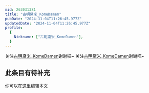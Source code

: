 ```yaml
---
mid: 263031381
title: "古明黛米_KomeDamen"
pubDate: "2024-11-04T11:26:45.977Z"
updatedDate: "2024-11-04T11:26:45.977Z"
profile:
  {
    Nickname: ["古明黛米_KomeDamen"],
  }
---
```


关注[古明黛米_KomeDamen](https://space.bilibili.com/263031381)谢谢喵~ 关注[古明黛米_KomeDamen](https://space.bilibili.com/263031381)谢谢喵~

## 此条目有待补充
你可以在[这里](https://github.com/Yuhanawa/VTuber.ICU-Content/edit/master/v/古明黛米_KomeDamen/index.md)编辑本文
